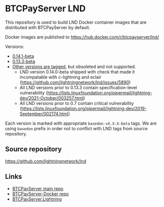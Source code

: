 # BTCPayServer LND 

This repository is used to build LND Docker container images that are distributed with BTCPayServer by default.

Docker images are published to https://hub.docker.com/r/btcpayserver/lnd/

Versions:
 - [0.14.1-beta](https://hub.docker.com/layers/btcpayserver/lnd/v0.13.3-beta/images/sha256-e48e959c47661c8818e8aeee33a6e03137e5a085a6e5effcb1ca554ecf69e0ed?context=explore)
 - [0.13.3-beta](https://hub.docker.com/layers/btcpayserver/lnd/v0.13.3-beta/images/sha256-e48e959c47661c8818e8aeee33a6e03137e5a085a6e5effcb1ca554ecf69e0ed?context=explore)
 - [Other versions are tagged](https://github.com/btcpayserver/lnd/tags), but obsoleted and not supported.
    - LND version 0.14.0-beta shipped with check that made it incompatable with c-lightning and eclair (https://github.com/lightningnetwork/lnd/issues/5890)
    - All LND versions prior to 0.13.3 contain specification-level vulnerability (https://lists.linuxfoundation.org/pipermail/lightning-dev/2021-October/003257.html)
    - All LND versions prior to 0.7 contain critical vulnerability (https://lists.linuxfoundation.org/pipermail/lightning-dev/2019-September/002174.html)

Each version is marked with appropriate `basedon-vX.X.X-beta` tags. We are using `basedon` prefix in order not to conflict with LND tags from source repository.

## Source repository

https://github.com/lightningnetwork/lnd

## Links
* [BTCPayServer main repo](https://github.com/btcpayserver/btcpayserver)
* [BTCPayServer-Docker repo](https://github.com/btcpayserver/btcpayserver-docker)
* [BTCPayServer.Lightning](https://github.com/btcpayserver/BTCPayServer.Lightning)
